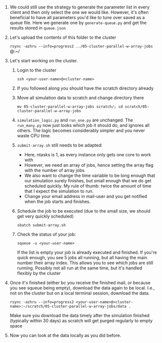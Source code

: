 1. We could still use the strategy to generate the parameter list in every client and then only select the one we would like. However, it's often beneficial to have all parameters you'd like to tune over saved as a queue file. Here we generate one by `generate-queue.py` and get the results stored in `queue.json`
2. Let's upload the contents of this folder to the cluster

    `rsync -azhru --info=progress2 ../05-cluster-parallel-w-array-jobs` <your-user-name>@<cluster-name>:~/

2. Let's start working on the cluster.
    1. Login to the cluster

        `ssh <your-user-name>@<cluster-name>`

    2. If you followed along you should have the scratch directory already
    3. Move all simulation data to scratch and change directory there

        `mv 05-cluster-parallel-w-array-jobs scratch/; cd scratch/05-cluster-parallel-w-array-jobs` 

    4. `simulation_logic.py` and `run_one.py` are unchanged. The `run_many.py` now just looks which job it should do, and ignores all others. The logic becomes considerably simpler and you never waste CPU time.
    5. `submit-array.sh` still needs to be adapted:
        - Here, ntasks is 1, as every instance only gets one core to work with
        - However, we need an array of jobs, hence setting the array flag with the number of array jobs
        - We also want to change the time variable to be long enough that our simulation surely finishes, but small enough that we do get scheduled quickly. My rule of thumb: twice the amount of time that I expect the simulation to run.
        - Change your email address in mail-user and you get notified when the job starts and finishes.
    5. Schedule the job to be executed (due to the small size, we should get very quickly scheduled)

        `sbatch submit-array.sh`

    6. Check the status of your job:

        `squeue -u <your-user-name>`

       If the list is empty your job is already executed and finished. If you're quick enough, you see 5 jobs all running, but all having the main number <underscore> their array index. This allows you to see which jobs are still running. Possibly not all run at the same time, but it's handled flexibly by the cluster
3. Once it's finished (either bc you receive the finished mail, or because you see squeue being empty), download the data again to be local. I.e., not on the cluster but on a local terminal session, download the data.

    `rsync -azhru --info=progress2 <your-user-name>@<cluster-name>:~/scratch/05-cluster-parallel-w-array-jobs/data .`

    Make sure you download the data timely after the simulation finished (typically within 30 days) as scratch will get purged regularly to empty space
4. Now you can look at the data locally as you did before.
